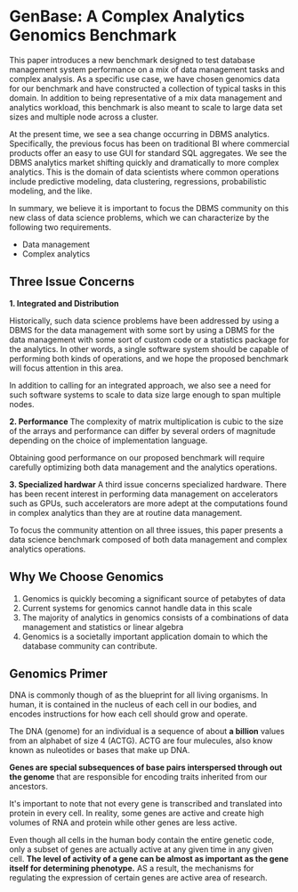 # GenBase: A Complex Analytics Genomics Benchmark

This paper introduces a new benchmark designed to test database management system performance on a mix of data management tasks and complex analysis. As a specific use case, we have chosen genomics data for our benchmark and have constructed a collection of typical tasks in this domain. In addition to being representative of a mix data management and analytics workload, this benchmark is also meant to scale to large data set sizes and multiple node across a cluster.

At the present time, we see a sea change occurring in DBMS analytics. Specifically, the previous focus has been on traditional BI where commercial products offer an easy to use GUI for standard SQL aggregates. We see the DBMS analytics market shifting quickly and dramatically to more complex analytics. This is the domain of data scientists where common operations include predictive modeling, data clustering, regressions, probabilistic modeling, and the like.

In summary, we believe it is important to focus the DBMS community on this new class of data science problems, which we can characterize by the following two requirements. 

- Data management
- Complex analytics

## Three Issue Concerns
**1. Integrated and Distribution**

Historically, such data science problems have been addressed by using a DBMS for the data management with some sort by using a DBMS for the data management with some sort of custom code or a statistics package for the analytics. In other words, a single software system should be capable of performing both kinds of operations, and we hope the proposed benchmark will focus attention in this area. 

In addition to calling for an integrated approach, we also see a need for such software systems to scale to data size large enough to span multiple nodes.

**2. Performance**
The complexity of matrix multiplication is cubic to the size of the arrays and performance can differ by several orders of magnitude depending on the choice of implementation language. 

Obtaining good performance on our proposed benchmark will require carefully optimizing both data management and the analytics operations.

**3. Specialized hardwar**
A third issue concerns specialized hardware. There has been recent interest in performing data management on accelerators such as GPUs, such accelerators are more adept at the computations found in complex analytics than they are at routine data management. 

To focus the community attention on all three issues, this paper presents a data science benchmark composed of both data management and complex analytics operations. 

## Why We Choose Genomics
1. Genomics is quickly becoming a significant source of petabytes of data
2. Current systems for genomics cannot handle data in this scale
3. The majority of analytics in genomics consists of a combinations of data management and statistics or linear algebra
4. Genomics is a societally important application domain to which the database community can contribute.

## Genomics Primer
DNA is commonly though of as the blueprint for all living organisms. In human, it is contained in the nucleus of each cell in our bodies, and encodes instructions for how each cell should grow and operate.

The DNA (genome) for an individual is a sequence of about **a billion** values from an alphabet of size 4 (ACTG). ACTG are four mulecules, also know known as nuleotides or bases that make up DNA.

**Genes are special subsequences of base pairs interspersed through out the genome** that are responsible for encoding traits inherited from our ancestors.

It's important to note that not every gene is transcribed and translated into protein in every cell. In reality, some genes are active and create high volumes of RNA and protein while other genes are less active.


Even though all cells in the human body contain the entire genetic code, only a subset of genes are actually active at any given time in any given cell. **The level of activity of a gene can be almost as important as the gene itself for determining phenotype.** AS a result, the mechanisms for regulating the expression of certain genes are active area of research. 


